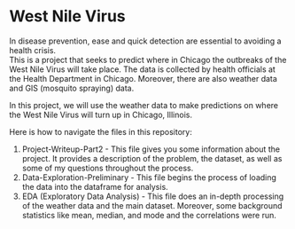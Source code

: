 # West Nile Virus

In disease prevention, ease and quick detection are essential to avoiding a health crisis.  
This is a project that seeks to predict where in Chicago the outbreaks of the West Nile Virus will take place. 
The data is collected by health officials at the Health Department in Chicago. 
Moreover, there are also weather data and GIS (mosquito spraying) data.  

In this project, we will use the weather data to make predictions on where the West Nile Virus will turn up in Chicago, Illinois. 

Here is how to navigate the files in this repository:

1. Project-Writeup-Part2 - This file gives you some information about the project. It provides a description of the problem, the dataset, as well as some of my questions throughout the process. 
2. Data-Exploration-Preliminary - This file begins the process of loading the data into the dataframe for analysis. 
3. EDA (Exploratory Data Analysis) - This file does an in-depth processing of the weather data and the main dataset. Moreover, some background statistics like mean, median, and mode and the correlations were run. 

